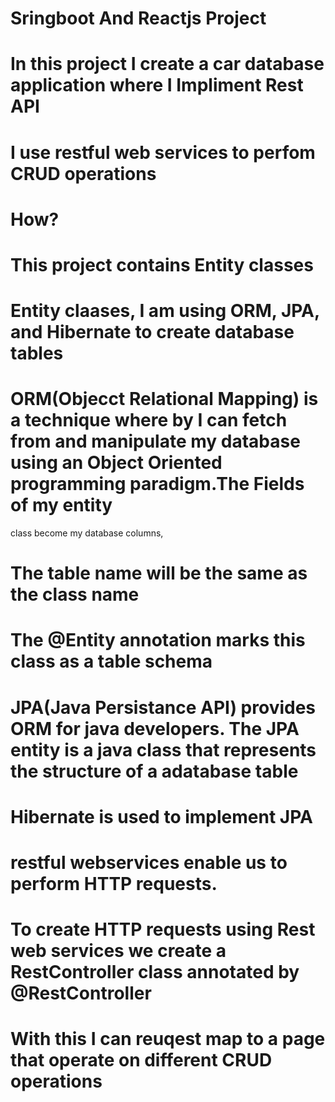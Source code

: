 # Sringboot And Reactjs Project
# In this project I create a car database application where I Impliment Rest API 
# I use restful web services to perfom CRUD operations
# How?
# This project contains Entity classes
# Entity claases, I am using ORM, JPA, and Hibernate to create database tables
# ORM(Objecct Relational Mapping) is a technique where by I can fetch from and manipulate my database using an Object Oriented programming paradigm.The Fields of my entity
 class become my database columns, 
# The table name will be the same as the class name
# The @Entity annotation marks this class as a table schema   
# JPA(Java Persistance API) provides ORM for java developers. The JPA entity is a java class that represents the structure of a adatabase table
# Hibernate is used to implement JPA
# restful webservices enable us to perform HTTP requests.
# To create HTTP requests using Rest web services we create a RestController class annotated by @RestController  
# With this I can reuqest map to a page that operate on different CRUD operations
